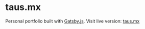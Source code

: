 # taus.mx

Personal portfolio built with [Gatsby.js](https://www.gatsbyjs.org/).
Visit live version: [taus.mx](https://taus.mx)
